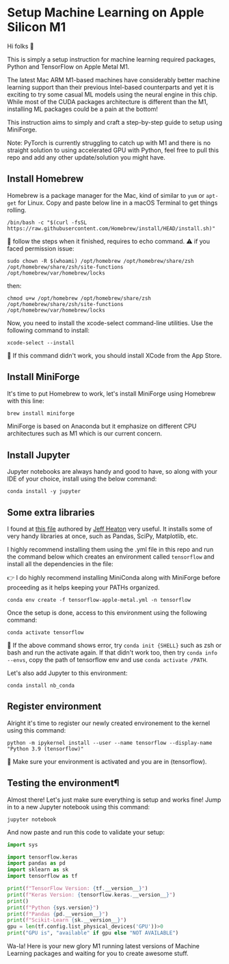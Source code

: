 # Setup Machine Learning on Apple Silicon M1

Hi folks 👋

This is simply a setup instruction for machine learning required packages, Python and TensorFlow on Apple Metal M1.

The latest Mac ARM M1-based machines have considerably better machine learning support than their previous Intel-based counterparts and yet it is exciting to try some casual ML models using the neural engine in this chip. While most of the CUDA packages architecture is different than the M1, installing ML packages could be a pain at the bottom!

This instruction aims to simply and craft a step-by-step guide to setup using MiniForge.

Note: PyTorch is currently struggling to catch up with M1 and there is no straight solution to using accelerated GPU with Python, feel free to pull this repo and add any other update/solution you might have.

## Install Homebrew

Homebrew is a package manager for the Mac, kind of similar to `yum` or `apt-get` for Linux. Copy and paste below line in a macOS Terminal to get things rolling.

```
/bin/bash -c "$(curl -fsSL https://raw.githubusercontent.com/Homebrew/install/HEAD/install.sh)"
```

🚨 follow the steps when it finished, requires to echo command.
⚠️ if you faced permission issue:
```
sudo chown -R $(whoami) /opt/homebrew /opt/homebrew/share/zsh /opt/homebrew/share/zsh/site-functions /opt/homebrew/var/homebrew/locks
```
then:
```
chmod u+w /opt/homebrew /opt/homebrew/share/zsh /opt/homebrew/share/zsh/site-functions /opt/homebrew/var/homebrew/locks
```

Now, you need to install the xcode-select command-line utilities. Use the following command to install:

```
xcode-select --install
```

🚨 If this command didn't work, you should install XCode from the App Store.

## Install MiniForge

It's time to put Homebrew to work, let's install MiniForge using Homebrew with this line:

```markdown
brew install miniforge
```

MiniForge is based on Anaconda but it emphasize on different CPU architectures such as M1 which is our current concern.

## Install Jupyter

Jupyter notebooks are always handy and good to have, so along with your IDE of your choice, install using the below command:

```
conda install -y jupyter
```

## Some extra libraries

I found at [this file](/tensorflow-apple-metal.yml) authored by [Jeff Heaton](https://github.com/jeffheaton) very useful. It installs some of very handy libraries at once, such as Pandas, SciPy, Matplotlib, etc.

I highly recommend installing them using the .yml file in this repo and run the command below which creates an environment called `tensorflow` and install all the dependencies in the file:

👉 I do highly recommend installing MiniConda along with MiniForge before proceeding as it helps keeping your PATHs organized.

```
conda env create -f tensorflow-apple-metal.yml -n tensorflow
```

Once the setup is done, access to this environment using the following command:

```
conda activate tensorflow
```

🚨 If the above command shows error, try `conda init {SHELL}` such as zsh or bash and run the activate again. If that didn't work too, then try `conda info --envs`, copy the path of tensorflow env and use `conda activate /PATH`.

Let's also add Jupyter to this environment:

```
conda install nb_conda
```

## Register environment

Alright it's time to register our newly created environement to the kernel using this command:

```
python -m ipykernel install --user --name tensorflow --display-name "Python 3.9 (tensorflow)"
```

🚨 Make sure your environment is activated and you are in (tensorflow).

## Testing the environment¶

Almost there! Let's just make sure everything is setup and works fine! Jump in to a new Jupyter notebook using this command:

```
jupyter notebook
```

And now paste and run this code to validate your setup:

```python
import sys

import tensorflow.keras
import pandas as pd
import sklearn as sk
import tensorflow as tf

print(f"TensorFlow Version: {tf.__version__}")
print(f"Keras Version: {tensorflow.keras.__version__}")
print()
print(f"Python {sys.version}")
print(f"Pandas {pd.__version__}")
print(f"Scikit-Learn {sk.__version__}")
gpu = len(tf.config.list_physical_devices('GPU'))>0
print("GPU is", "available" if gpu else "NOT AVAILABLE")
```

Wa-la! Here is your new glory M1 running latest versions of Machine Learning packages and waiting for you to create awesome stuff.
